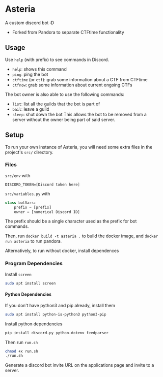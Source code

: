 # Asteria
A custom discord bot :D

 - Forked from Pandora to separate CTFtime functionality


## Usage
Use `help` (with prefix) to see commands in Discord.

 - `help`: shows this command
 - `ping`: ping the bot
 - `ctftime` (or `ctf`): grab some information about a CTF from CTFtime
 - `ctfnow`: grab some information about current ongoing CTFs
 

The bot owner is also able to use the following commands:
 - `list`: list all the guilds that the bot is part of
 - `bail`: leave a guild
 - `sleep`: shut down the bot
This allows the bot to be removed from a server without the owner being part of said server.



## Setup
To run your own instance of Asteria, you will need some extra files in the project's `src/` directory.

### Files

`src/env` with
```env
DISCORD_TOKEN=[Discord token here]
```

`src/variables.py` with
```py
class botVars:
    prefix = [prefix]
    owner = [numerical Discord ID]
```
The prefix should be a single character used as the prefix for bot commands.

Then, run `docker build -t asteria .` to build the docker image, and `docker run asteria` to run pandora.

Alternatively, to run without docker, install dependences 

### Program Dependencies

Install `screen`
```bash
sudo apt install screen
```

#### Python Dependencies

If you don't have python3 and pip already, install them
```bash
sudo apt install python-is-python3 python3-pip
```

Install python dependencies
```bash
pip install discord.py python-dotenv feedparser
```

Then run `run.sh`
```bash
chmod +x run.sh
./run.sh
```

Generate a discord bot invite URL on the applications page and invite to a server. 

